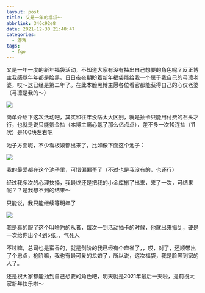 ```yaml
---
layout: post
title: 又是一年的福袋～
abbrlink: 346c92e8
date: 2021-12-30 21:40:47
categories:
  - 游戏
tags:
  - fgo
---
```


又是一年一度的新年福袋活动，不知道大家有没有抽出自己想要的角色呢？反正博主我感觉年年都是脸黑。日日夜夜期盼着新年福袋能给我一个属于我自己的弓凛老婆，哎～这已经是第二年了。在此本脸黑博主愿各位看官都能获得自己的心仪老婆（弓凛是我的～）

![](https://cdn.makiru.top/images/202112311226073.png)

<!--more-->

简单介绍下这次活动吧，其实和往年没啥太大区别，就是抽卡只能用付费的石头才行，也就是说只能氪金抽（本博主痛心氪了那么亿点点），差不多一次10连抽（11次）是100块左右吧

池子方面呢，不少看板娘都出来了，比如像下面这个池子：

![](https://cdn.makiru.top/images/202112311230388.png)

我的最爱都在这个池子里，可惜偏偏歪了（不过也是我没有的，也还行）

经过我多次的心理抉择，我最终还是把我的小金库搬了出来，来了一次，可结果呢？？是我想不到的结果～

只能说，我只能继续等明年了

![](https://cdn.makiru.top/images/202112312011820.png)

我是真的服了这个叫啥豹的从者，每次一到活动抽卡的时候，他就出来捣乱，硬是一次给你出个4到5张，，气死人

不过嘛，总司也是蛮香的，就是剑阶的我已经有个麻雀了，，哎，对了，还顺带出了个忠贞，枪阶嘛，我也有最可爱的龙娘了，所以说，这次福袋，我是脸黑到家的人了。

还是祝大家都能抽到自己想要的角色吧，明天就是2021年最后一天啦，提前祝大家新年快乐啦～
